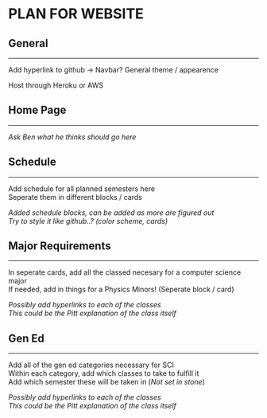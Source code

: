 # PLAN FOR WEBSITE

## General
---
Add hyperlink to github -> Navbar?
General theme / appearence 

Host through Heroku or AWS
## Home Page
---
*Ask Ben what he thinks should go here*

## Schedule
---
Add schedule for all planned semesters here  
Seperate them in different blocks / cards

*Added schedule blocks, can be added as more are figured out*  
*Try to style it like github..? (color scheme, cards)*  

## Major Requirements
---
In seperate cards, add all the classed necesary for a computer science major  
If needed, add in things for a Physics Minors! (Seperate block / card)

*Possibly add hyperlinks to each of the classes*  
*This could be the Pitt explanation of the class itself*

## Gen Ed
---
Add all of the gen ed categories necessary for SCI  
Within each category, add which classes to take to fulfill it  
Add which semester these will be taken in (*Not set in stone*)

*Possibly add hyperlinks to each of the classes*  
*This could be the Pitt explanation of the class itself*
